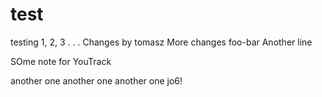 test
====

testing 1, 2, 3
.
.
.
Changes by tomasz
More changes
foo-bar
Another line

SOme note for YouTrack

another one
another one
another one
jo6!
